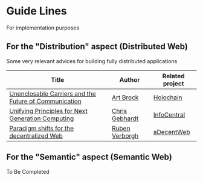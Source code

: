 Guide Lines
==
For implementation purposes

For the "Distribution" aspect (Distributed Web)
-

Some very relevant advices for building fully distributed applications

<table>
    <thead>
        <tr>
            <th>Title</th>
            <th>Author</th>
            <th>Related project</th>
        </tr>
    </thead>
    <tbody>
        <tr>
            <td><a href="https://medium.com/holochain/unenclosable-carriers-and-the-future-of-communication-4ac6045ac894">Unenclosable Carriers and the Future of Communication</a></td>
            <td><a href="https://twitter.com/artbrock">Art Brock</a></td>
            <td><a href="https://holochain.org/">Holochain</a></td></td>
        </tr>
        <tr>
            <td><a href="https://infocentral.org/drafts/PrinciplesDraft.html#use-only-hash-based-identity-and-referencing-for-persistent-data">Unifying Principles for Next Generation Computing</a></td>
            <td><a href="https://twitter.com/ChrisGebhardtIC">Chris Gebhardt</a></td>
            <td><a href="https://infocentral.org/">InfoCentral</a></td>
        </tr>
        <tr>
            <td><a href="https://ruben.verborgh.org/blog/2017/12/20/paradigm-shifts-for-the-decentralized-web/">Paradigm shifts for the decentralized Web</a></td>
            <td><a href="https://twitter.com/RubenVerborgh">Ruben Verborgh</a></td>
            <td><a href="https://adecentweb.org/">aDecentWeb</a></td>
        </tr>
    </tbody>
</table>

For the "Semantic" aspect (Semantic Web)
-
To Be Completed
